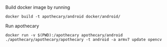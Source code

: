 Build docker image by running

```
docker build -t apothecary/android docker/android/
```

Run apothecary 

```
docker run -v $(PWD):/apothecary apothecary/android ./apothecary/apothecary/apothecary -t android -a armv7 update opencv
```